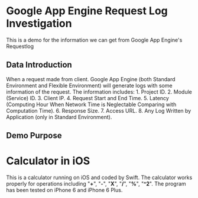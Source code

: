 # Google App Engine Request Log Investigation
This is a demo for the information we can get from Google App Engine's Requestlog

## Data Introduction
When a request made from client. Google App Engine (both Standard Environment and Flexible Environment) will generate logs with some information of the request.
The information includes:
	1. Project ID.
	2. Module (Service) ID.
	3. Client IP.
	4. Request Start and End Time.
	5. Latency (Computing Hour When Network Time is Neglectable Comparing with Computation Time).
	6. Response Size.
	7. Access URL.
	8. Any Log Written by Application (only in Standard Environment).

## Demo Purpose




# Calculator in iOS
This is a calculator running on iOS and coded by Swift. The calculator works properly for operations including "**+**", "**-**", "**X**", "**/**", "**%**", "**^2**". The program has been tested on iPhone 6 and iPhone 6 Plus.
